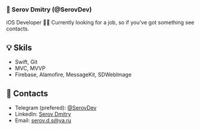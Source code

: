 ### 🔮 Serov Dmitry (@SerovDev)
iOS Developer 👨‍💻 Currently looking for a job, so if you've got something see contacts.

## 💡 Skils
- Swift, Git
- MVC, MVVP
- Firebase, Alamofire, MessageKit, SDWebImage

## 📱 Contacts
- Telegram (prefered): [@SerovDev](https://t.me/SerovDev) 
- LinkedIn: [Serov Dmitry](https://www.linkedin.com/in/serov-dmitry/)
- Email: serov.d.s@ya.ru




<!--
**Resmid-srg/Resmid-srg** is a ✨ _special_ ✨ repository because its `README.md` (this file) appears on your GitHub profile.

Here are some ideas to get you started:

- 🔭 I’m currently working on ...
- 🌱 I’m currently learning ...
- 👯 I’m looking to collaborate on ...
- 🤔 I’m looking for help with ...
- 💬 Ask me about ...
- 📫 How to reach me: ...
- 😄 Pronouns: ...
- ⚡ Fun fact: ...
-->
